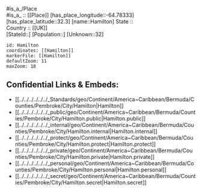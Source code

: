 ﻿---
location: [32.3,-64.78333] 
mapzoom: [7,12] 
mapmarker: city 
type: City
tags:
- geo/City


SpocWebEntityId: 30746
isDeleted: false
confidential: public

---
#is_a_/Place  
#is_a_ :: [[Place]] 
[has_place_longitude::-64.78333] 
[has_place_latitude::32.3] 
[name::Hamilton] 
State ::  
Country :: [[UK]]  
[StateId::] 
[Population::] 
[Unknown::32] 


```leaflet
id: Hamilton
coordinates: [[Hamilton]] 
markerFile: [[Hamilton]] 
defaultZoom: 11 
maxZoom: 18
```


## Confidential Links & Embeds: 
- [[../../../../../../_Standards/geo/Continent/America~Caribbean/Bermuda/Counties/Pembroke/City/Hamilton|Hamilton]] 
- [[../../../../../../_public/geo/Continent/America~Caribbean/Bermuda/Counties/Pembroke/City/Hamilton.public|Hamilton.public]] 
- [[../../../../../../_internal/geo/Continent/America~Caribbean/Bermuda/Counties/Pembroke/City/Hamilton.internal|Hamilton.internal]] 
- [[../../../../../../_protect/geo/Continent/America~Caribbean/Bermuda/Counties/Pembroke/City/Hamilton.protect|Hamilton.protect]] 
- [[../../../../../../_private/geo/Continent/America~Caribbean/Bermuda/Counties/Pembroke/City/Hamilton.private|Hamilton.private]] 
- [[../../../../../../_personal/geo/Continent/America~Caribbean/Bermuda/Counties/Pembroke/City/Hamilton.personal|Hamilton.personal]] 
- [[../../../../../../_secret/geo/Continent/America~Caribbean/Bermuda/Counties/Pembroke/City/Hamilton.secret|Hamilton.secret]] 
